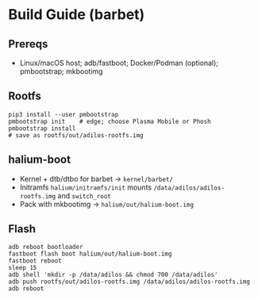 # Build Guide (barbet)

## Prereqs
- Linux/macOS host; adb/fastboot; Docker/Podman (optional); pmbootstrap; mkbootimg

## Rootfs
```
pip3 install --user pmbootstrap
pmbootstrap init    # edge; choose Plasma Mobile or Phosh
pmbootstrap install
# save as rootfs/out/adilos-rootfs.img
```

## halium-boot
- Kernel + dtb/dtbo for barbet → `kernel/barbet/`
- Initramfs `halium/initramfs/init` mounts `/data/adilos/adilos-rootfs.img` and `switch_root`
- Pack with mkbootimg → `halium/out/halium-boot.img`

## Flash
```
adb reboot bootloader
fastboot flash boot halium/out/halium-boot.img
fastboot reboot
sleep 15
adb shell 'mkdir -p /data/adilos && chmod 700 /data/adilos'
adb push rootfs/out/adilos-rootfs.img /data/adilos/adilos-rootfs.img
adb reboot
```
